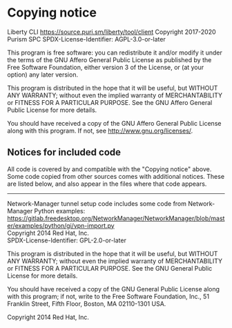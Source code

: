 # Copying notice

Liberty CLI
<https://source.puri.sm/liberty/tool/client>
Copyright 2017-2020 Purism SPC
SPDX-License-Identifier: AGPL-3.0-or-later

This program is free software: you can redistribute it and/or modify
it under the terms of the GNU Affero General Public License as
published by the Free Software Foundation, either version 3 of the
License, or (at your option) any later version.

This program is distributed in the hope that it will be useful,
but WITHOUT ANY WARRANTY; without even the implied warranty of
MERCHANTABILITY or FITNESS FOR A PARTICULAR PURPOSE.  See the
GNU Affero General Public License for more details.

You should have received a copy of the GNU Affero General Public License
along with this program.  If not, see <http://www.gnu.org/licenses/>.

## Notices for included code

All code is covered by and compatible with the "Copying notice" above.
Some code copied from other sources comes with additional notices. These
are listed below, and also appear in the files where that code appears.

---

Network-Manager tunnel setup code includes some code from
Network-Manager Python examples:  
https://gitlab.freedesktop.org/NetworkManager/NetworkManager/blob/master/examples/python/gi/vpn-import.py  
Copyright 2014 Red Hat, Inc.  
SPDX-License-Identifier: GPL-2.0-or-later

This program is distributed in the hope that it will be useful,
but WITHOUT ANY WARRANTY; without even the implied warranty of
MERCHANTABILITY or FITNESS FOR A PARTICULAR PURPOSE.  See the
GNU General Public License for more details.

You should have received a copy of the GNU General Public License along
with this program; if not, write to the Free Software Foundation, Inc.,
51 Franklin Street, Fifth Floor, Boston, MA 02110-1301 USA.

Copyright 2014 Red Hat, Inc.
